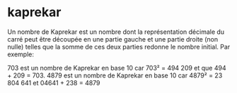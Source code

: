 # kaprekar

Un nombre de Kaprekar est un nombre dont la représentation décimale du carré peut être découpée en une partie gauche et une partie droite (non nulle) telles que la somme de ces deux parties redonne le nombre initial. Par exemple:

703 est un nombre de Kaprekar en base 10 car 703² = 494 209 et que 494 + 209 = 703.
4879 est un nombre de Kaprekar en base 10 car 4879² = 23 804 641 et 04641 + 238 = 4879

